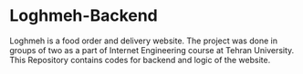 # Loghmeh-Backend
Loghmeh is a food order and delivery website. The project was done in groups of two as a part of Internet Engineering course at Tehran University. This Repository contains codes for backend and logic of the website.
